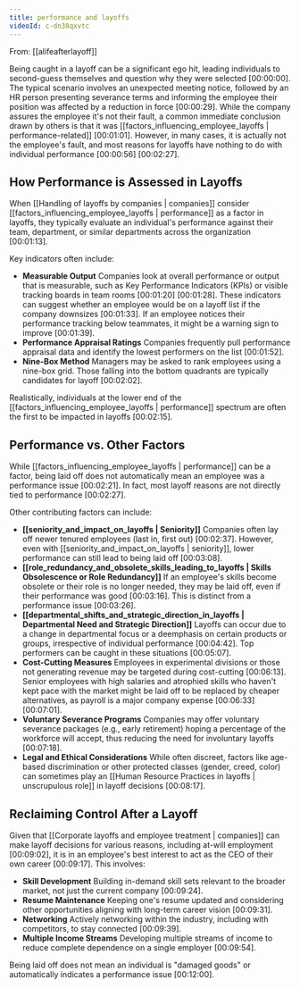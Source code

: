 ```yaml
---
title: performance and layoffs
videoId: c-dn38qxvtc
---
```


From: [[alifeafterlayoff]] <br/> 

Being caught in a layoff can be a significant ego hit, leading individuals to second-guess themselves and question why they were selected <a class="yt-timestamp" data-t="00:00:00">[00:00:00]</a>. The typical scenario involves an unexpected meeting notice, followed by an HR person presenting severance terms and informing the employee their position was affected by a reduction in force <a class="yt-timestamp" data-t="00:00:29">[00:00:29]</a>. While the company assures the employee it's not their fault, a common immediate conclusion drawn by others is that it was [[factors_influencing_employee_layoffs | performance-related]] <a class="yt-timestamp" data-t="00:01:01">[00:01:01]</a>. However, in many cases, it is actually not the employee's fault, and most reasons for layoffs have nothing to do with individual performance <a class="yt-timestamp" data-t="00:00:56">[00:00:56]</a> <a class="yt-timestamp" data-t="00:02:27">[00:02:27]</a>.

## How Performance is Assessed in Layoffs

When [[Handling of layoffs by companies | companies]] consider [[factors_influencing_employee_layoffs | performance]] as a factor in layoffs, they typically evaluate an individual's performance against their team, department, or similar departments across the organization <a class="yt-timestamp" data-t="00:01:13">[00:01:13]</a>.

Key indicators often include:
*   **Measurable Output** Companies look at overall performance or output that is measurable, such as Key Performance Indicators (KPIs) or visible tracking boards in team rooms <a class="yt-timestamp" data-t="00:01:20">[00:01:20]</a> <a class="yt-timestamp" data-t="00:01:28">[00:01:28]</a>. These indicators can suggest whether an employee would be on a layoff list if the company downsizes <a class="yt-timestamp" data-t="00:01:33">[00:01:33]</a>. If an employee notices their performance tracking below teammates, it might be a warning sign to improve <a class="yt-timestamp" data-t="00:01:39">[00:01:39]</a>.
*   **Performance Appraisal Ratings** Companies frequently pull performance appraisal data and identify the lowest performers on the list <a class="yt-timestamp" data-t="00:01:52">[00:01:52]</a>.
*   **Nine-Box Method** Managers may be asked to rank employees using a nine-box grid. Those falling into the bottom quadrants are typically candidates for layoff <a class="yt-timestamp" data-t="00:02:02">[00:02:02]</a>.

Realistically, individuals at the lower end of the [[factors_influencing_employee_layoffs | performance]] spectrum are often the first to be impacted in layoffs <a class="yt-timestamp" data-t="00:02:15">[00:02:15]</a>.

## Performance vs. Other Factors

While [[factors_influencing_employee_layoffs | performance]] can be a factor, being laid off does not automatically mean an employee was a performance issue <a class="yt-timestamp" data-t="00:02:21">[00:02:21]</a>. In fact, most layoff reasons are not directly tied to performance <a class="yt-timestamp" data-t="00:02:27">[00:02:27]</a>.

Other contributing factors can include:
*   **[[seniority_and_impact_on_layoffs | Seniority]]** Companies often lay off newer tenured employees (last in, first out) <a class="yt-timestamp" data-t="00:02:37">[00:02:37]</a>. However, even with [[seniority_and_impact_on_layoffs | seniority]], lower performance can still lead to being laid off <a class="yt-timestamp" data-t="00:03:08">[00:03:08]</a>.
*   **[[role_redundancy_and_obsolete_skills_leading_to_layoffs | Skills Obsolescence or Role Redundancy]]** If an employee's skills become obsolete or their role is no longer needed, they may be laid off, even if their performance was good <a class="yt-timestamp" data-t="00:03:16">[00:03:16]</a>. This is distinct from a performance issue <a class="yt-timestamp" data-t="00:03:26">[00:03:26]</a>.
*   **[[departmental_shifts_and_strategic_direction_in_layoffs | Departmental Need and Strategic Direction]]** Layoffs can occur due to a change in departmental focus or a deemphasis on certain products or groups, irrespective of individual performance <a class="yt-timestamp" data-t="00:04:42">[00:04:42]</a>. Top performers can be caught in these situations <a class="yt-timestamp" data-t="00:05:07">[00:05:07]</a>.
*   **Cost-Cutting Measures** Employees in experimental divisions or those not generating revenue may be targeted during cost-cutting <a class="yt-timestamp" data-t="00:06:13">[00:06:13]</a>. Senior employees with high salaries and atrophied skills who haven't kept pace with the market might be laid off to be replaced by cheaper alternatives, as payroll is a major company expense <a class="yt-timestamp" data-t="00:06:33">[00:06:33]</a> <a class="yt-timestamp" data-t="00:07:01">[00:07:01]</a>.
*   **Voluntary Severance Programs** Companies may offer voluntary severance packages (e.g., early retirement) hoping a percentage of the workforce will accept, thus reducing the need for involuntary layoffs <a class="yt-timestamp" data-t="00:07:18">[00:07:18]</a>.
*   **Legal and Ethical Considerations** While often discreet, factors like age-based discrimination or other protected classes (gender, creed, color) can sometimes play an [[Human Resource Practices in layoffs | unscrupulous role]] in layoff decisions <a class="yt-timestamp" data-t="00:08:17">[00:08:17]</a>.

## Reclaiming Control After a Layoff

Given that [[Corporate layoffs and employee treatment | companies]] can make layoff decisions for various reasons, including at-will employment <a class="yt-timestamp" data-t="00:09:02">[00:09:02]</a>, it is in an employee's best interest to act as the CEO of their own career <a class="yt-timestamp" data-t="00:09:17">[00:09:17]</a>. This involves:
*   **Skill Development** Building in-demand skill sets relevant to the broader market, not just the current company <a class="yt-timestamp" data-t="00:09:24">[00:09:24]</a>.
*   **Resume Maintenance** Keeping one's resume updated and considering other opportunities aligning with long-term career vision <a class="yt-timestamp" data-t="00:09:31">[00:09:31]</a>.
*   **Networking** Actively networking within the industry, including with competitors, to stay connected <a class="yt-timestamp" data-t="00:09:39">[00:09:39]</a>.
*   **Multiple Income Streams** Developing multiple streams of income to reduce complete dependence on a single employer <a class="yt-timestamp" data-t="00:09:54">[00:09:54]</a>.

Being laid off does not mean an individual is "damaged goods" or automatically indicates a performance issue <a class="yt-timestamp" data-t="00:12:00">[00:12:00]</a>.